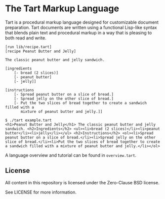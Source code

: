 # The Tart Markup Language

Tart is a procedural markup language designed for customizable document
preparation. Tart documents are written using a functional Lisp-like syntax
that blends plain text and procedural markup in a way that is pleasing to both
read and write.

```
[run lib/recipe.tart]
[recipe Peanut Butter and Jelly]

The classic peanut butter and jelly sandwich.

[ingredients
    [- bread (2 slices)]
    [- peanut butter]
    [- jelly]]

[instructions
    [- Spread peanut butter on a slice of bread.]
    [- Spread jelly on the other slice of bread.]
    [- Put the two slices of bread together to create a sandwich filled with a
       mixture of peanut butter and jelly.]]
```

```
$ ./tart example.tart
<h1>Peanut Butter and Jelly</h1> The classic peanut butter and jelly sandwich. <h2>Ingredients</h2> <ul><li>bread (2 slices)</li><li>peanut butter</li><li>jelly</li></ul> <h2>Instructions</h2> <ol><li>Spread peanut butter on a slice of bread.</li><li>Spread jelly on the other slice of bread.</li><li>Put the two slices of bread together to create a sandwich filled with a mixture of peanut butter and jelly.</li></ol>
```

A language overview and tutorial can be found in `overview.tart`.

## License
All content in this repository is licensed under the Zero-Clause BSD license.

See LICENSE for more information.
